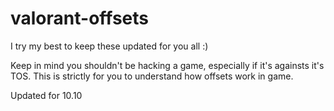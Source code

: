 # valorant-offsets
I try my best to keep these updated for you all :)

Keep in mind you shouldn't be hacking a game, especially if it's againsts it's TOS. This is strictly for you to understand how offsets work in game.


Updated for 10.10
